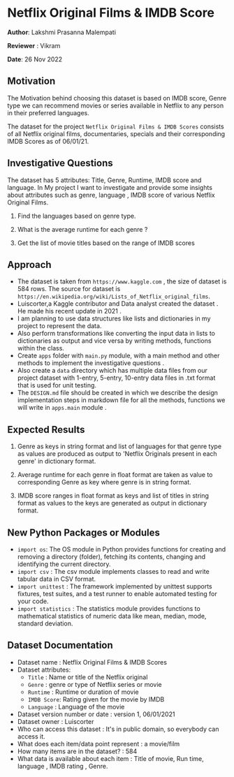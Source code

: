 # Netflix Original Films & IMDB Score

**Author**: Lakshmi Prasanna Malempati 

**Reviewer** : Vikram

**Date**: 26 Nov 2022

## Motivation 
  The Motivation behind choosing this dataset is based on IMDB score, Genre type we can recommend movies or series available in Netflix to any person in their preferred languages.  

The dataset for the project `Netflix Original Films & IMDB Scores` consists of all Netflix original films, documentaries, specials and their corresponding IMDB Scores as of 06/01/21.

## Investigative Questions 
The dataset has 5 attributes: Title, Genre, Runtime, IMDB score and language. In My project I want to investigate and provide some insights about attributes such as genre, language , IMDB score of various Netflix Original Films.

1. Find the languages based on genre type.  

2. What is the average runtime for each genre ?  

3. Get the list of movie titles based on the range of IMDB scores 

## Approach 

* The dataset is taken from `https://www.kaggle.com` , the size of dataset is 584 rows. The source for dataset is `https://en.wikipedia.org/wiki/Lists_of_Netflix_original_films`.
* Luiscorter,a Kaggle contributor and Data analyst created the dataset . He made his recent update in 2021 .
* I am planning to use data structures like lists and dictionaries in my project to represent the data.
* Also perform transformations like converting the input data in lists to dictionaries as output and vice versa by writing methods, functions within the class.
* Create `apps` folder with `main.py` module, with a main method and other methods to implement the investigative questions .
* Also create a `data` directory which has multiple data files from our project dataset with 1-entry, 5-entry, 10-entry data files in .txt format that is used for unit testing.
* The `DESIGN.md` file should be created in which we describe the design implementation steps in markdown file for all the methods, functions we will write in `apps.main` module .

## Expected Results 

1. Genre as keys in string format and list of languages for that genre type as values are produced as output to 'Netflix Originals present in each genre' in dictionary format.

2. Average runtime for each genre in float format are taken as value to corresponding Genre as key where genre is in string format.

3. IMDB score ranges in float format as keys and list of titles in string format as values to the keys are generated as output in dictionary format.

## New Python Packages or Modules 

* `import os`: The OS module in Python provides functions for creating and removing a directory (folder), fetching its contents, changing and identifying the current directory.
* `import csv` : The csv module implements classes to read and write tabular data in CSV format.
* `import unittest` : The framework implemented by unittest supports fixtures, test suites, and a test runner to enable automated testing for your code.
* `import statistics` : The statistics module provides functions to mathematical statistics of numeric data like mean, median, mode, standard deviation.

## Dataset Documentation

* Dataset name : Netflix Original Films & IMDB Scores
* Dataset attributes:
  * `Title` : Name or title of the Netflix original
  * `Genre` : genre or type of Netflix series or movie
  * `Runtime` : Runtime or duration of movie
  * `IMDB Score`: Rating given for the movie by IMDB
  * `Language` : Language of the movie 
* Dataset version number or date : version 1, 06/01/2021
* Dataset owner : Luiscorter
* Who can access this dataset : It's in public domain, so everybody can access it.
* What does each item/data point represent : a movie/film
* How many items are in the dataset? : 584
* What data is available about each item : Title of movie, Run time, language , IMDB rating , Genre.
 
